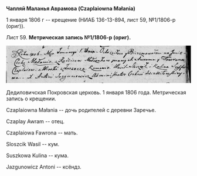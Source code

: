 **Чапляй Маланья Аврамова (Czaplaiowna Małania)**

1 января 1806 г -- крещение (НИАБ 136-13-894, лист 59, №1/1806-р
(ориг)).

Лист 59. **Метрическая запись №1/1806-р (ориг).**

![](./media/2a9c93e612c0937338119cd94456babe59e409a0.png)

Дедиловичская Покровская церковь. 1 января 1806 года. Метрическая запись
о крещении.

Czaplaiowna Małania -- дочь родителей с деревни Заречье.

Czaplay Awram -- отец.

Czaplaiowa Fawrona -- мать.

Sloszcik Wasil -- кум.

Suszkowa Kulina -- кума.

Jazgunowicz Antoni -- ксёндз.
